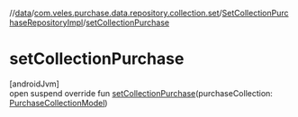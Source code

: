 //[data](../../../index.md)/[com.veles.purchase.data.repository.collection.set](../index.md)/[SetCollectionPurchaseRepositoryImpl](index.md)/[setCollectionPurchase](set-collection-purchase.md)

# setCollectionPurchase

[androidJvm]\
open suspend override fun [setCollectionPurchase](set-collection-purchase.md)(purchaseCollection: [PurchaseCollectionModel](../../../../domain/domain/com.veles.purchase.domain.model.purchase/-purchase-collection-model/index.md))
